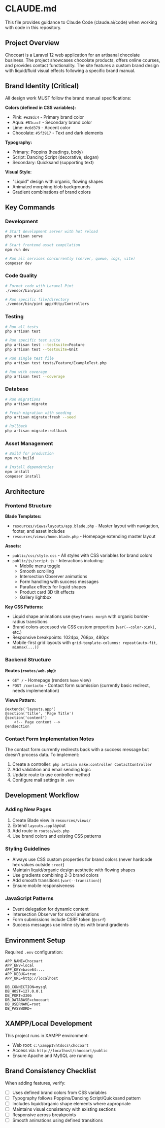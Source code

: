 # CLAUDE.md

This file provides guidance to Claude Code (claude.ai/code) when working with code in this repository.

## Project Overview

Chocoart is a Laravel 12 web application for an artisanal chocolate business. The project showcases chocolate products, offers online courses, and provides contact functionality. The site features a custom brand design with liquid/fluid visual effects following a specific brand manual.

## Brand Identity (Critical)

All design work MUST follow the brand manual specifications:

**Colors (defined in CSS variables):**
- Pink: `#e28dc4` - Primary brand color
- Aqua: `#81cacf` - Secondary brand color
- Lime: `#c6d379` - Accent color
- Chocolate: `#5f3917` - Text and dark elements

**Typography:**
- Primary: Poppins (headings, body)
- Script: Dancing Script (decorative, slogan)
- Secondary: Quicksand (supporting text)

**Visual Style:**
- "Liquid" design with organic, flowing shapes
- Animated morphing blob backgrounds
- Gradient combinations of brand colors

## Key Commands

### Development
```bash
# Start development server with hot reload
php artisan serve

# Start frontend asset compilation
npm run dev

# Run all services concurrently (server, queue, logs, vite)
composer dev
```

### Code Quality
```bash
# Format code with Laravel Pint
./vendor/bin/pint

# Run specific file/directory
./vendor/bin/pint app/Http/Controllers
```

### Testing
```bash
# Run all tests
php artisan test

# Run specific test suite
php artisan test --testsuite=Feature
php artisan test --testsuite=Unit

# Run single test file
php artisan test tests/Feature/ExampleTest.php

# Run with coverage
php artisan test --coverage
```

### Database
```bash
# Run migrations
php artisan migrate

# Fresh migration with seeding
php artisan migrate:fresh --seed

# Rollback
php artisan migrate:rollback
```

### Asset Management
```bash
# Build for production
npm run build

# Install dependencies
npm install
composer install
```

## Architecture

### Frontend Structure

**Blade Templates:**
- `resources/views/layouts/app.blade.php` - Master layout with navigation, footer, and asset includes
- `resources/views/home.blade.php` - Homepage extending master layout

**Assets:**
- `public/css/style.css` - All styles with CSS variables for brand colors
- `public/js/script.js` - Interactions including:
  - Mobile menu toggle
  - Smooth scrolling
  - Intersection Observer animations
  - Form handling with success messages
  - Parallax effects for liquid shapes
  - Product card 3D tilt effects
  - Gallery lightbox

**Key CSS Patterns:**
- Liquid shape animations use `@keyframes morph` with organic border-radius transitions
- Brand colors accessed via CSS custom properties (`var(--color-pink)`, etc.)
- Responsive breakpoints: 1024px, 768px, 480px
- Mobile-first grid layouts with `grid-template-columns: repeat(auto-fit, minmax(...))`

### Backend Structure

**Routes (`routes/web.php`):**
- `GET /` - Homepage (renders `home` view)
- `POST /contacto` - Contact form submission (currently basic redirect, needs implementation)

**Views Pattern:**
```blade
@extends('layouts.app')
@section('title', 'Page Title')
@section('content')
    <!-- Page content -->
@endsection
```

### Contact Form Implementation Notes

The contact form currently redirects back with a success message but doesn't process data. To implement:

1. Create a controller: `php artisan make:controller ContactController`
2. Add validation and email sending logic
3. Update route to use controller method
4. Configure mail settings in `.env`

## Development Workflow

### Adding New Pages

1. Create Blade view in `resources/views/`
2. Extend `layouts.app` layout
3. Add route in `routes/web.php`
4. Use brand colors and existing CSS patterns

### Styling Guidelines

- Always use CSS custom properties for brand colors (never hardcode hex values outside `:root`)
- Maintain liquid/organic design aesthetic with flowing shapes
- Use gradients combining 2-3 brand colors
- Add smooth transitions (`var(--transition)`)
- Ensure mobile responsiveness

### JavaScript Patterns

- Event delegation for dynamic content
- Intersection Observer for scroll animations
- Form submissions include CSRF token (`@csrf`)
- Success messages use inline styles with brand gradients

## Environment Setup

Required `.env` configuration:
```env
APP_NAME=Chocoart
APP_ENV=local
APP_KEY=base64:...
APP_DEBUG=true
APP_URL=http://localhost

DB_CONNECTION=mysql
DB_HOST=127.0.0.1
DB_PORT=3306
DB_DATABASE=chocoart
DB_USERNAME=root
DB_PASSWORD=
```

## XAMPP/Local Development

This project runs in XAMPP environment:
- Web root: `c:\xampp1\htdocs\chocoart`
- Access via: `http://localhost/chocoart/public`
- Ensure Apache and MySQL are running

## Brand Consistency Checklist

When adding features, verify:
- [ ] Uses defined brand colors from CSS variables
- [ ] Typography follows Poppins/Dancing Script/Quicksand pattern
- [ ] Includes liquid/organic shape elements where appropriate
- [ ] Maintains visual consistency with existing sections
- [ ] Responsive across breakpoints
- [ ] Smooth animations using defined transitions
